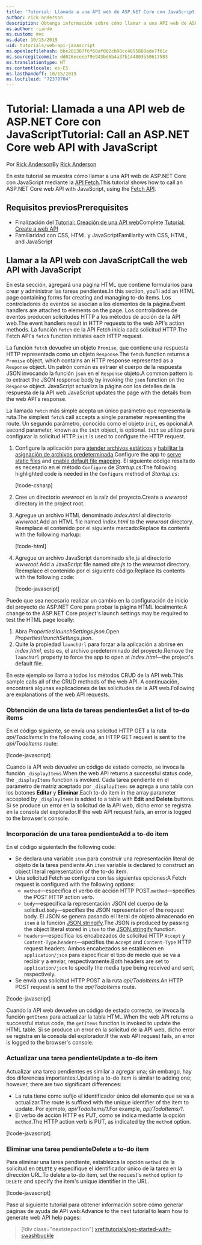 ```yaml
---
title: 'Tutorial: Llamada a una API web de ASP.NET Core con JavaScript'
author: rick-anderson
description: Obtenga información sobre cómo llamar a una API web de ASP.NET Core con JavaScript.
ms.author: riande
ms.custom: mvc
ms.date: 10/15/2019
uid: tutorials/web-api-javascript
ms.openlocfilehash: bbe261307f6f68af002cb98cc4895888ade7f61c
ms.sourcegitcommit: dd026eceee79e943bd6b4a37b144803b50617583
ms.translationtype: HT
ms.contentlocale: es-ES
ms.lasthandoff: 10/15/2019
ms.locfileid: "72378704"
---
```

# <a name="tutorial-call-an-aspnet-core-web-api-with-javascript"></a><span data-ttu-id="13658-103">Tutorial: Llamada a una API web de ASP.NET Core con JavaScript</span><span class="sxs-lookup"><span data-stu-id="13658-103">Tutorial: Call an ASP.NET Core web API with JavaScript</span></span>

<span data-ttu-id="13658-104">Por [Rick Anderson](https://twitter.com/RickAndMSFT)</span><span class="sxs-lookup"><span data-stu-id="13658-104">By [Rick Anderson](https://twitter.com/RickAndMSFT)</span></span>

<span data-ttu-id="13658-105">En este tutorial se muestra cómo llamar a una API web de ASP.NET Core con JavaScript mediante la [API Fetch](https://developer.mozilla.org/docs/Web/API/Fetch_API).</span><span class="sxs-lookup"><span data-stu-id="13658-105">This tutorial shows how to call an ASP.NET Core web API with JavaScript, using the [Fetch API](https://developer.mozilla.org/docs/Web/API/Fetch_API).</span></span>

## <a name="prerequisites"></a><span data-ttu-id="13658-106">Requisitos previos</span><span class="sxs-lookup"><span data-stu-id="13658-106">Prerequisites</span></span>

* <span data-ttu-id="13658-107">Finalización del [Tutorial: Creación de una API web](xref:tutorials/first-web-api)</span><span class="sxs-lookup"><span data-stu-id="13658-107">Complete [Tutorial: Create a web API](xref:tutorials/first-web-api)</span></span>
* <span data-ttu-id="13658-108">Familiaridad con CSS, HTML y JavaScript</span><span class="sxs-lookup"><span data-stu-id="13658-108">Familiarity with CSS, HTML, and JavaScript</span></span>

## <a name="call-the-web-api-with-javascript"></a><span data-ttu-id="13658-109">Llamar a la API web con JavaScript</span><span class="sxs-lookup"><span data-stu-id="13658-109">Call the web API with JavaScript</span></span>

<span data-ttu-id="13658-110">En esta sección, agregará una página HTML que contiene formularios para crear y administrar las tareas pendientes.</span><span class="sxs-lookup"><span data-stu-id="13658-110">In this section, you'll add an HTML page containing forms for creating and managing to-do items.</span></span> <span data-ttu-id="13658-111">Los controladores de eventos se asocian a los elementos de la página.</span><span class="sxs-lookup"><span data-stu-id="13658-111">Event handlers are attached to elements on the page.</span></span> <span data-ttu-id="13658-112">Los controladores de eventos producen solicitudes HTTP a los métodos de acción de la API web.</span><span class="sxs-lookup"><span data-stu-id="13658-112">The event handlers result in HTTP requests to the web API's action methods.</span></span> <span data-ttu-id="13658-113">La función `fetch` de la API Fetch inicia cada solicitud HTTP.</span><span class="sxs-lookup"><span data-stu-id="13658-113">The Fetch API's `fetch` function initiates each HTTP request.</span></span>

<span data-ttu-id="13658-114">La función `fetch` devuelve un objeto `Promise`, que contiene una respuesta HTTP representada como un objeto `Response`.</span><span class="sxs-lookup"><span data-stu-id="13658-114">The `fetch` function returns a `Promise` object, which contains an HTTP response represented as a `Response` object.</span></span> <span data-ttu-id="13658-115">Un patrón común es extraer el cuerpo de la respuesta JSON invocando la función `json` en el `Response` objeto.</span><span class="sxs-lookup"><span data-stu-id="13658-115">A common pattern is to extract the JSON response body by invoking the `json` function on the `Response` object.</span></span> <span data-ttu-id="13658-116">JavaScript actualiza la página con los detalles de la respuesta de la API web.</span><span class="sxs-lookup"><span data-stu-id="13658-116">JavaScript updates the page with the details from the web API's response.</span></span>

<span data-ttu-id="13658-117">La llamada `fetch` más simple acepta un único parámetro que representa la ruta.</span><span class="sxs-lookup"><span data-stu-id="13658-117">The simplest `fetch` call accepts a single parameter representing the route.</span></span> <span data-ttu-id="13658-118">Un segundo parámetro, conocido como el objeto `init`, es opcional.</span><span class="sxs-lookup"><span data-stu-id="13658-118">A second parameter, known as the `init` object, is optional.</span></span> <span data-ttu-id="13658-119">`init` se utiliza para configurar la solicitud HTTP.</span><span class="sxs-lookup"><span data-stu-id="13658-119">`init` is used to configure the HTTP request.</span></span>

1. <span data-ttu-id="13658-120">Configure la aplicación para [atender archivos estáticos](/dotnet/api/microsoft.aspnetcore.builder.staticfileextensions.usestaticfiles#Microsoft_AspNetCore_Builder_StaticFileExtensions_UseStaticFiles_Microsoft_AspNetCore_Builder_IApplicationBuilder_) y [habilitar la asignación de archivos predeterminada](/dotnet/api/microsoft.aspnetcore.builder.defaultfilesextensions.usedefaultfiles#Microsoft_AspNetCore_Builder_DefaultFilesExtensions_UseDefaultFiles_Microsoft_AspNetCore_Builder_IApplicationBuilder_).</span><span class="sxs-lookup"><span data-stu-id="13658-120">Configure the app to [serve static files](/dotnet/api/microsoft.aspnetcore.builder.staticfileextensions.usestaticfiles#Microsoft_AspNetCore_Builder_StaticFileExtensions_UseStaticFiles_Microsoft_AspNetCore_Builder_IApplicationBuilder_) and [enable default file mapping](/dotnet/api/microsoft.aspnetcore.builder.defaultfilesextensions.usedefaultfiles#Microsoft_AspNetCore_Builder_DefaultFilesExtensions_UseDefaultFiles_Microsoft_AspNetCore_Builder_IApplicationBuilder_).</span></span> <span data-ttu-id="13658-121">El siguiente código resaltado es necesario en el método `Configure` de *Startup.cs*:</span><span class="sxs-lookup"><span data-stu-id="13658-121">The following highlighted code is needed in the `Configure` method of *Startup.cs*:</span></span>

    [!code-csharp[](first-web-api/samples/3.0/TodoApi/StartupJavaScript.cs?highlight=8-9&name=snippet_configure)]

1. <span data-ttu-id="13658-122">Cree un directorio *wwwroot* en la raíz del proyecto.</span><span class="sxs-lookup"><span data-stu-id="13658-122">Create a *wwwroot* directory in the project root.</span></span>

1. <span data-ttu-id="13658-123">Agregue un archivo HTML denominado *index.html* al directorio *wwwroot*.</span><span class="sxs-lookup"><span data-stu-id="13658-123">Add an HTML file named *index.html* to the *wwwroot* directory.</span></span> <span data-ttu-id="13658-124">Reemplace el contenido por el siguiente marcado:</span><span class="sxs-lookup"><span data-stu-id="13658-124">Replace its contents with the following markup:</span></span>

    [!code-html[](first-web-api/samples/3.0/TodoApi/wwwroot/index.html)]

1. <span data-ttu-id="13658-125">Agregue un archivo JavaScript denominado *site.js* al directorio *wwwroot*.</span><span class="sxs-lookup"><span data-stu-id="13658-125">Add a JavaScript file named *site.js* to the *wwwroot* directory.</span></span> <span data-ttu-id="13658-126">Reemplace el contenido por el siguiente código:</span><span class="sxs-lookup"><span data-stu-id="13658-126">Replace its contents with the following code:</span></span>

    [!code-javascript[](first-web-api/samples/3.0/TodoApi/wwwroot/js/site.js?name=snippet_SiteJs)]

<span data-ttu-id="13658-127">Puede que sea necesario realizar un cambio en la configuración de inicio del proyecto de ASP.NET Core para probar la página HTML localmente:</span><span class="sxs-lookup"><span data-stu-id="13658-127">A change to the ASP.NET Core project's launch settings may be required to test the HTML page locally:</span></span>

1. <span data-ttu-id="13658-128">Abra *Properties\launchSettings.json*.</span><span class="sxs-lookup"><span data-stu-id="13658-128">Open *Properties\launchSettings.json*.</span></span>
1. <span data-ttu-id="13658-129">Quite la propiedad `launchUrl` para forzar a la aplicación a abrirse en *index.html*, esto es, el archivo predeterminado del proyecto.</span><span class="sxs-lookup"><span data-stu-id="13658-129">Remove the `launchUrl` property to force the app to open at *index.html*&mdash;the project's default file.</span></span>

<span data-ttu-id="13658-130">En este ejemplo se llama a todos los métodos CRUD de la API web.</span><span class="sxs-lookup"><span data-stu-id="13658-130">This sample calls all of the CRUD methods of the web API.</span></span> <span data-ttu-id="13658-131">A continuación, encontrará algunas explicaciones de las solicitudes de la API web.</span><span class="sxs-lookup"><span data-stu-id="13658-131">Following are explanations of the web API requests.</span></span>

### <a name="get-a-list-of-to-do-items"></a><span data-ttu-id="13658-132">Obtención de una lista de tareas pendientes</span><span class="sxs-lookup"><span data-stu-id="13658-132">Get a list of to-do items</span></span>

<span data-ttu-id="13658-133">En el código siguiente, se envía una solicitud HTTP GET a la ruta *api/TodoItems*:</span><span class="sxs-lookup"><span data-stu-id="13658-133">In the following code, an HTTP GET request is sent to the *api/TodoItems* route:</span></span>

[!code-javascript[](first-web-api/samples/3.0/TodoApi/wwwroot/js/site.js?name=snippet_GetItems)]

<span data-ttu-id="13658-134">Cuando la API web devuelve un código de estado correcto, se invoca la función `_displayItems`.</span><span class="sxs-lookup"><span data-stu-id="13658-134">When the web API returns a successful status code, the `_displayItems` function is invoked.</span></span> <span data-ttu-id="13658-135">Cada tarea pendiente en el parámetro de matriz aceptado por `_displayItems` se agrega a una tabla con los botones **Editar** y **Eliminar**.</span><span class="sxs-lookup"><span data-stu-id="13658-135">Each to-do item in the array parameter accepted by `_displayItems` is added to a table with **Edit** and **Delete** buttons.</span></span> <span data-ttu-id="13658-136">Si se produce un error en la solicitud de la API web, dicho error se registra en la consola del explorador.</span><span class="sxs-lookup"><span data-stu-id="13658-136">If the web API request fails, an error is logged to the browser's console.</span></span>

### <a name="add-a-to-do-item"></a><span data-ttu-id="13658-137">Incorporación de una tarea pendiente</span><span class="sxs-lookup"><span data-stu-id="13658-137">Add a to-do item</span></span>

<span data-ttu-id="13658-138">En el código siguiente:</span><span class="sxs-lookup"><span data-stu-id="13658-138">In the following code:</span></span>

* <span data-ttu-id="13658-139">Se declara una variable `item` para construir una representación literal de objeto de la tarea pendiente.</span><span class="sxs-lookup"><span data-stu-id="13658-139">An `item` variable is declared to construct an object literal representation of the to-do item.</span></span>
* <span data-ttu-id="13658-140">Una solicitud Fetch se configura con las siguientes opciones:</span><span class="sxs-lookup"><span data-stu-id="13658-140">A Fetch request is configured with the following options:</span></span>
  * <span data-ttu-id="13658-141">`method`&mdash;especifica el verbo de acción HTTP POST.</span><span class="sxs-lookup"><span data-stu-id="13658-141">`method`&mdash;specifies the POST HTTP action verb.</span></span>
  * <span data-ttu-id="13658-142">`body`&mdash;especifica la representación JSON del cuerpo de la solicitud.</span><span class="sxs-lookup"><span data-stu-id="13658-142">`body`&mdash;specifies the JSON representation of the request body.</span></span> <span data-ttu-id="13658-143">El JSON se genera pasando el literal de objeto almacenado en `item` a la función [JSON.stringify](https://developer.mozilla.org/docs/Web/JavaScript/Reference/Global_Objects/JSON/stringify).</span><span class="sxs-lookup"><span data-stu-id="13658-143">The JSON is produced by passing the object literal stored in `item` to the [JSON.stringify](https://developer.mozilla.org/docs/Web/JavaScript/Reference/Global_Objects/JSON/stringify) function.</span></span>
  * <span data-ttu-id="13658-144">`headers`&mdash;especifica los encabezados de solicitud HTTP `Accept` y `Content-Type`.</span><span class="sxs-lookup"><span data-stu-id="13658-144">`headers`&mdash;specifies the `Accept` and `Content-Type` HTTP request headers.</span></span> <span data-ttu-id="13658-145">Ambos encabezados se establecen en `application/json` para especificar el tipo de medio que se va a recibir y a enviar, respectivamente.</span><span class="sxs-lookup"><span data-stu-id="13658-145">Both headers are set to `application/json` to specify the media type being received and sent, respectively.</span></span>
* <span data-ttu-id="13658-146">Se envía una solicitud HTTP POST a la ruta *api/TodoItems*.</span><span class="sxs-lookup"><span data-stu-id="13658-146">An HTTP POST request is sent to the *api/TodoItems* route.</span></span>

[!code-javascript[](first-web-api/samples/3.0/TodoApi/wwwroot/js/site.js?name=snippet_AddItem)]

<span data-ttu-id="13658-147">Cuando la API web devuelve un código de estado correcto, se invoca la función `getItems` para actualizar la tabla HTML.</span><span class="sxs-lookup"><span data-stu-id="13658-147">When the web API returns a successful status code, the `getItems` function is invoked to update the HTML table.</span></span> <span data-ttu-id="13658-148">Si se produce un error en la solicitud de la API web, dicho error se registra en la consola del explorador.</span><span class="sxs-lookup"><span data-stu-id="13658-148">If the web API request fails, an error is logged to the browser's console.</span></span>

### <a name="update-a-to-do-item"></a><span data-ttu-id="13658-149">Actualizar una tarea pendiente</span><span class="sxs-lookup"><span data-stu-id="13658-149">Update a to-do item</span></span>

<span data-ttu-id="13658-150">Actualizar una tarea pendientes es similar a agregar una; sin embargo, hay dos diferencias importantes:</span><span class="sxs-lookup"><span data-stu-id="13658-150">Updating a to-do item is similar to adding one; however, there are two significant differences:</span></span>

* <span data-ttu-id="13658-151">La ruta tiene como sufijo el identificador único del elemento que se va a actualizar.</span><span class="sxs-lookup"><span data-stu-id="13658-151">The route is suffixed with the unique identifier of the item to update.</span></span> <span data-ttu-id="13658-152">Por ejemplo, *api/TodoItems/1*.</span><span class="sxs-lookup"><span data-stu-id="13658-152">For example, *api/TodoItems/1*.</span></span>
* <span data-ttu-id="13658-153">El verbo de acción HTTP es PUT, como se indica mediante la opción `method`.</span><span class="sxs-lookup"><span data-stu-id="13658-153">The HTTP action verb is PUT, as indicated by the `method` option.</span></span>

[!code-javascript[](first-web-api/samples/3.0/TodoApi/wwwroot/js/site.js?name=snippet_UpdateItem)]

### <a name="delete-a-to-do-item"></a><span data-ttu-id="13658-154">Eliminar una tarea pendiente</span><span class="sxs-lookup"><span data-stu-id="13658-154">Delete a to-do item</span></span>

<span data-ttu-id="13658-155">Para eliminar una tarea pendiente, establezca la opción `method` de la solicitud en `DELETE` y especifique el identificador único de la tarea en la dirección URL.</span><span class="sxs-lookup"><span data-stu-id="13658-155">To delete a to-do item, set the request's `method` option to `DELETE` and specify the item's unique identifier in the URL.</span></span>

[!code-javascript[](first-web-api/samples/3.0/TodoApi/wwwroot/js/site.js?name=snippet_DeleteItem)]

<span data-ttu-id="13658-156">Pase al siguiente tutorial para obtener información sobre cómo generar páginas de ayuda de API web:</span><span class="sxs-lookup"><span data-stu-id="13658-156">Advance to the next tutorial to learn how to generate web API help pages:</span></span>

> [!div class="nextstepaction"]
> <xref:tutorials/get-started-with-swashbuckle>
